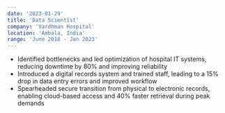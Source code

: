 ```yaml
---
date: '2023-01-29'
title: 'Data Scientist'
company: 'Vardhman Hospital'
location: 'Ambala, India'
range: 'June 2018 - Jan 2023'
---
```


- Identified bottlenecks and led optimization of hospital IT systems, reducing downtime by 80% and improving reliability
- Introduced a digital records system and trained staff, leading to a 15% drop in data entry errors and improved workflow
- Spearheaded secure transition from physical to electronic records, enabling cloud-based access and 40% faster retrieval during peak demands

